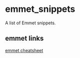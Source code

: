 # emmet_snippets #
A list of Emmet snippets.




## emmet links ##

[emmet cheatsheet](https://docs.emmet.io/cheat-sheet/)
